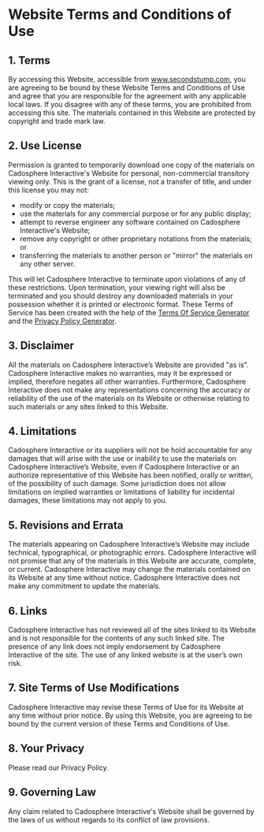 Website Terms and Conditions of Use
===================================

1\. Terms
---------

By accessing this Website, accessible from www.secondstump.com, you are agreeing to be bound by these Website Terms and Conditions of Use and agree that you are responsible for the agreement with any applicable local laws. If you disagree with any of these terms, you are prohibited from accessing this site. The materials contained in this Website are protected by copyright and trade mark law.

2\. Use License
---------------

Permission is granted to temporarily download one copy of the materials on Cadosphere Interactive's Website for personal, non-commercial transitory viewing only. This is the grant of a license, not a transfer of title, and under this license you may not:

*   modify or copy the materials;
*   use the materials for any commercial purpose or for any public display;
*   attempt to reverse engineer any software contained on Cadosphere Interactive's Website;
*   remove any copyright or other proprietary notations from the materials; or
*   transferring the materials to another person or "mirror" the materials on any other server.

This will let Cadosphere Interactive to terminate upon violations of any of these restrictions. Upon termination, your viewing right will also be terminated and you should destroy any downloaded materials in your possession whether it is printed or electronic format. These Terms of Service has been created with the help of the [Terms Of Service Generator](https://www.termsofservicegenerator.net) and the [Privacy Policy Generator](https://www.generateprivacypolicy.com).

3\. Disclaimer
--------------

All the materials on Cadosphere Interactive’s Website are provided "as is". Cadosphere Interactive makes no warranties, may it be expressed or implied, therefore negates all other warranties. Furthermore, Cadosphere Interactive does not make any representations concerning the accuracy or reliability of the use of the materials on its Website or otherwise relating to such materials or any sites linked to this Website.

4\. Limitations
---------------

Cadosphere Interactive or its suppliers will not be hold accountable for any damages that will arise with the use or inability to use the materials on Cadosphere Interactive’s Website, even if Cadosphere Interactive or an authorize representative of this Website has been notified, orally or written, of the possibility of such damage. Some jurisdiction does not allow limitations on implied warranties or limitations of liability for incidental damages, these limitations may not apply to you.

5\. Revisions and Errata
------------------------

The materials appearing on Cadosphere Interactive’s Website may include technical, typographical, or photographic errors. Cadosphere Interactive will not promise that any of the materials in this Website are accurate, complete, or current. Cadosphere Interactive may change the materials contained on its Website at any time without notice. Cadosphere Interactive does not make any commitment to update the materials.

6\. Links
---------

Cadosphere Interactive has not reviewed all of the sites linked to its Website and is not responsible for the contents of any such linked site. The presence of any link does not imply endorsement by Cadosphere Interactive of the site. The use of any linked website is at the user’s own risk.

7\. Site Terms of Use Modifications
-----------------------------------

Cadosphere Interactive may revise these Terms of Use for its Website at any time without prior notice. By using this Website, you are agreeing to be bound by the current version of these Terms and Conditions of Use.

8\. Your Privacy
----------------

Please read our Privacy Policy.

9\. Governing Law
-----------------

Any claim related to Cadosphere Interactive's Website shall be governed by the laws of us without regards to its conflict of law provisions.
